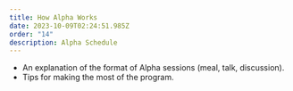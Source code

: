 ```yaml
---
title: How Alpha Works
date: 2023-10-09T02:24:51.985Z
order: "14"
description: Alpha Schedule
---
```

- An explanation of the format of Alpha sessions (meal, talk, discussion).
- Tips for making the most of the program.